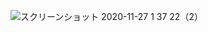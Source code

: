 ![スクリーンショット 2020-11-27 1 37 22（2）](https://user-images.githubusercontent.com/74404708/100375669-806c5680-3051-11eb-80c4-836d02b63849.png)